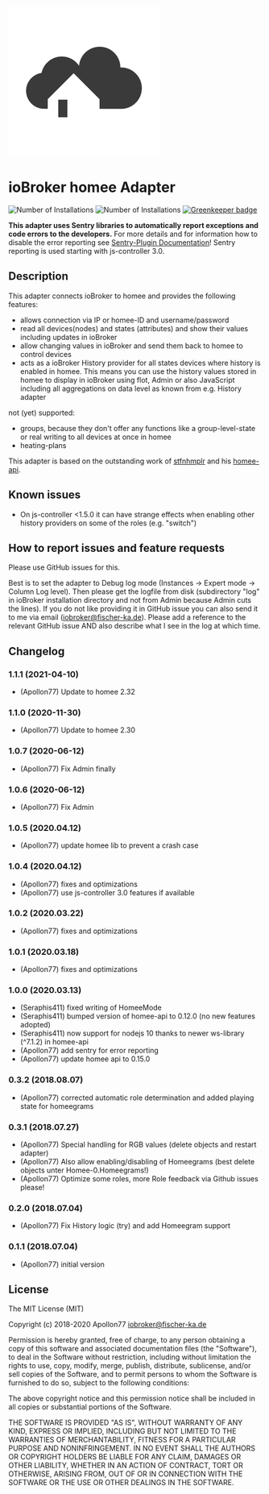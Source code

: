 ![Logo](admin/homee.png)
# ioBroker homee Adapter
![Number of Installations](http://iobroker.live/badges/homee-installed.svg) ![Number of Installations](http://iobroker.live/badges/homee-stable.svg) 
[![Greenkeeper badge](https://badges.greenkeeper.io/Apollon77/ioBroker.homee.svg)](https://greenkeeper.io/)

**This adapter uses Sentry libraries to automatically report exceptions and code errors to the developers.** For more details and for information how to disable the error reporting see [Sentry-Plugin Documentation](https://github.com/ioBroker/plugin-sentry#plugin-sentry)! Sentry reporting is used starting with js-controller 3.0.

## Description
This adapter connects ioBroker to homee and provides the following features:
* allows connection via IP or homee-ID and username/password
* read all devices(nodes) and states (attributes) and show their values including updates in ioBroker
* allow changing values in ioBroker and send them back to homee to control devices
* acts as a ioBroker History provider for all states devices where history is enabled in homee. This means you can use the history values stored in homee to display in ioBroker using flot, Admin or also JavaScript including all aggregations on data level as known from e.g. History adapter

not (yet) supported:
* groups, because they don't offer any functions like a group-level-state or real writing to all devices at once in homee
* heating-plans

This adapter is based on the outstanding work of [stfnhmplr](http://twitter.com/stfnhmplr) and his [homee-api](https://github.com/stfnhmplr/homee-api).


## Known issues
* On js-controller <1.5.0 it can have strange effects when enabling other history providers on some of the roles (e.g. "switch")

## How to report issues and feature requests

Please use GitHub issues for this.

Best is to set the adapter to Debug log mode (Instances -> Expert mode -> Column Log level). Then please get the logfile from disk (subdirectory "log" in ioBroker installation directory and not from Admin because Admin cuts the lines). If you do not like providing it in GitHub issue you can also send it to me via email (iobroker@fischer-ka.de). Please add a reference to the relevant GitHub issue AND also describe what I see in the log at which time.

## Changelog

### 1.1.1 (2021-04-10)
* (Apollon77) Update to homee 2.32

### 1.1.0 (2020-11-30)
* (Apollon77) Update to homee 2.30

### 1.0.7 (2020-06-12)
* (Apollon77) Fix Admin finally

### 1.0.6 (2020-06-12)
* (Apollon77) Fix Admin

### 1.0.5 (2020.04.12)
* (Apollon77) update homee lib to prevent a crash case

### 1.0.4 (2020.04.12)
* (Apollon77) fixes and optimizations
* (Apollon77) use js-controller 3.0 features if available 

### 1.0.2 (2020.03.22)
* (Apollon77) fixes and optimizations 

### 1.0.1 (2020.03.18)
* (Apollon77) fixes and optimizations 

### 1.0.0 (2020.03.13)
* (Seraphis411) fixed writing of HomeeMode
* (Seraphis411) bumped version of homee-api to 0.12.0 (no new features adopted)
* (Seraphis411) now support for nodejs 10 thanks to newer ws-library (^7.1.2) in homee-api
* (Apollon77) add sentry for error reporting
* (Apollon77) update homee api to 0.15.0

### 0.3.2 (2018.08.07)
* (Apollon77) corrected automatic role determination and added playing state for homeegrams

### 0.3.1 (2018.07.27)
* (Apollon77) Special handling for RGB values (delete objects and restart adapter)
* (Apollon77) Also allow enabling/disabling of Homeegrams (best delete objects unter Homee-0.Homeegrams!)
* (Apollon77) Optimize some roles, more Role feedback via Github issues please!

### 0.2.0 (2018.07.04)
* (Apollon77) Fix History logic (try) and add Homeegram support

### 0.1.1 (2018.07.04)
* (Apollon77) initial version


## License
The MIT License (MIT)

Copyright (c) 2018-2020 Apollon77 <iobroker@fischer-ka.de>

Permission is hereby granted, free of charge, to any person obtaining a copy
of this software and associated documentation files (the "Software"), to deal
in the Software without restriction, including without limitation the rights
to use, copy, modify, merge, publish, distribute, sublicense, and/or sell
copies of the Software, and to permit persons to whom the Software is
furnished to do so, subject to the following conditions:

The above copyright notice and this permission notice shall be included in
all copies or substantial portions of the Software.

THE SOFTWARE IS PROVIDED "AS IS", WITHOUT WARRANTY OF ANY KIND, EXPRESS OR
IMPLIED, INCLUDING BUT NOT LIMITED TO THE WARRANTIES OF MERCHANTABILITY,
FITNESS FOR A PARTICULAR PURPOSE AND NONINFRINGEMENT. IN NO EVENT SHALL THE
AUTHORS OR COPYRIGHT HOLDERS BE LIABLE FOR ANY CLAIM, DAMAGES OR OTHER
LIABILITY, WHETHER IN AN ACTION OF CONTRACT, TORT OR OTHERWISE, ARISING FROM,
OUT OF OR IN CONNECTION WITH THE SOFTWARE OR THE USE OR OTHER DEALINGS IN
THE SOFTWARE.

